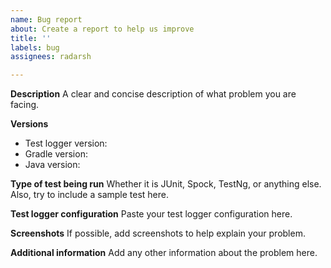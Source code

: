 ```yaml
---
name: Bug report
about: Create a report to help us improve
title: ''
labels: bug
assignees: radarsh

---
```


**Description**
A clear and concise description of what problem you are facing.

**Versions**
- Test logger version: 
- Gradle version: 
- Java version: 

**Type of test being run**
Whether it is JUnit, Spock, TestNg, or anything else. Also, try to include a sample test here.

**Test logger configuration**
Paste your test logger configuration here.

**Screenshots**
If possible, add screenshots to help explain your problem.

**Additional information**
Add any other information about the problem here.
